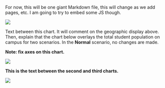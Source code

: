 
For now, this will be one giant Markdown file, this will change as we add pages, etc. I am going to try to embed some JS though.

<body>
 <style>
  html, body { height: 100% }
</style>
 <div class='tableauPlaceholder' id='viz1590944312084' style='position: relative'>
  <noscript><a href='#'><img alt=' ' src='https:&#47;&#47;public.tableau.com&#47;static&#47;images&#47;Co&#47;CoursesTableau_v1&#47;Website&#47;1_rss.png' style='border: none' /></a></noscript>
  <object class='tableauViz' width='100%' height='100%' style='display:none;'>
  <param name='host_url' value='https%3A%2F%2Fpublic.tableau.com%2F' /> 
  <param name='embed_code_version' value='3' /> 
  <param name='site_root' value='' />
  <param name='name' value='CoursesTableau_v1&#47;Website' />
  <param name='tabs' value='no' />
  <param name='toolbar' value='yes' />
  <param name='static_image' value='https:&#47;&#47;public.tableau.com&#47;static&#47;images&#47;Co&#47;CoursesTableau_v1&#47;Website&#47;1.png' /> 
   <param name='animate_transition' value='yes' />
   <param name='display_static_image' value='yes' />
   <param name='display_spinner' value='yes' />
   <param name='display_overlay' value='yes' />
   <param name='display_count' value='yes' /></object></div>                
   <script type='text/javascript'>                    
    var divElement = document.getElementById('viz1590944312084');                    
    var vizElement = divElement.getElementsByTagName('object')[0];                         
    vizElement.style.width='100%';
    vizElement.style.height='100%';                   
    var scriptElement = document.createElement('script');                    
    scriptElement.src = 'https://public.tableau.com/javascripts/api/viz_v1.js';                    vizElement.parentNode.insertBefore(scriptElement, vizElement);                </script>
 </body>


Text between this chart. It will comment on the geographic display above. Then, explain that the chart below overlays the total student population on campus for two scenarios. In the **Normal** scenario, no changes are made. 

**Note: fix axes on this chart.**

<body>
 <style>
  html, body { height: 100% }
</style>
<div class='tableauPlaceholder' id='viz1590944340726' style='position: relative'>
 <noscript><a href='#'><img alt=' ' src='https:&#47;&#47;public.tableau.com&#47;static&#47;images&#47;Ta&#47;TableauMaps_15908607823920&#47;Dashboard2&#47;1_rss.png' style='border: none' /></a></noscript><object class='tableauViz' width='100%' height='100%' style='display:none;'><param name='host_url' value='https%3A%2F%2Fpublic.tableau.com%2F' /> <param name='embed_code_version' value='3' /> <param name='site_root' value='' /><param name='name' value='TableauMaps_15908607823920&#47;Dashboard2' /><param name='tabs' value='no' /><param name='toolbar' value='yes' /><param name='static_image' value='https:&#47;&#47;public.tableau.com&#47;static&#47;images&#47;Ta&#47;TableauMaps_15908607823920&#47;Dashboard2&#47;1.png' /> <param name='animate_transition' value='yes' /><param name='display_static_image' value='yes' /><param name='display_spinner' value='yes' /><param name='display_overlay' value='yes' /><param name='display_count' value='yes' /></object></div>                <script type='text/javascript'>                    var divElement = document.getElementById('viz1590944340726');                    var vizElement = divElement.getElementsByTagName('object')[0];                    if ( divElement.offsetWidth > 800 ) { vizElement.style.width='100%';vizElement.style.height=(divElement.offsetWidth*0.75)+'px';} else if ( divElement.offsetWidth > 500 ) { vizElement.style.width='100%';vizElement.style.height=(divElement.offsetWidth*0.75)+'px';} else { vizElement.style.width='100%';vizElement.style.height='727px';}                     var scriptElement = document.createElement('script');                    scriptElement.src = 'https://public.tableau.com/javascripts/api/viz_v1.js';                    vizElement.parentNode.insertBefore(scriptElement, vizElement);                </script>
 </body>


**This is the text between the second and third charts.**
 
<body>
 <style>
  html, body { height: 100% }
</style>
<div class='tableauPlaceholder' id='viz1590944359496' style='position: relative'><noscript><a href='#'><img alt=' ' src='https:&#47;&#47;public.tableau.com&#47;static&#47;images&#47;Pr&#47;ProjectCharts2&#47;Dashboard1&#47;1_rss.png' style='border: none' /></a></noscript><object class='tableauViz' width='100%' height='100%' style='display:none;'><param name='host_url' value='https%3A%2F%2Fpublic.tableau.com%2F' /> <param name='embed_code_version' value='3' /> <param name='site_root' value='' /><param name='name' value='ProjectCharts2&#47;Dashboard1' /><param name='tabs' value='no' /><param name='toolbar' value='yes' /><param name='static_image' value='https:&#47;&#47;public.tableau.com&#47;static&#47;images&#47;Pr&#47;ProjectCharts2&#47;Dashboard1&#47;1.png' /> <param name='animate_transition' value='yes' /><param name='display_static_image' value='yes' /><param name='display_spinner' value='yes' /><param name='display_overlay' value='yes' /><param name='display_count' value='yes' /></object></div>                <script type='text/javascript'>                    var divElement = document.getElementById('viz1590944359496');                    var vizElement = divElement.getElementsByTagName('object')[0];                    if ( divElement.offsetWidth > 800 ) { vizElement.style.width='100%';vizElement.style.height=(divElement.offsetWidth*0.75)+'px';} else if ( divElement.offsetWidth > 500 ) { vizElement.style.width='100%';vizElement.style.height=(divElement.offsetWidth*0.75)+'px';} else { vizElement.style.width='100%';vizElement.style.height='1127px';}                     var scriptElement = document.createElement('script');                    scriptElement.src = 'https://public.tableau.com/javascripts/api/viz_v1.js';                    vizElement.parentNode.insertBefore(scriptElement, vizElement);                </script>
 </body>

